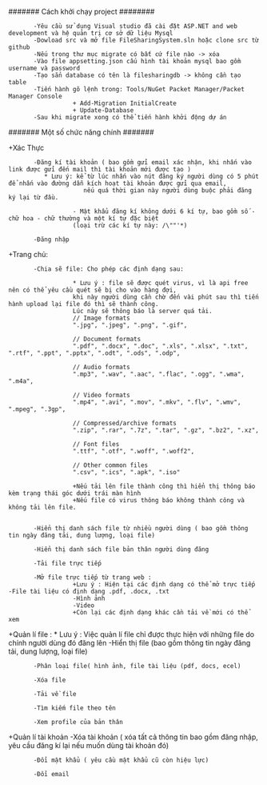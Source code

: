 
####### Cách khởi chạy project ########

           -Yêu cầu sử dụng Visual studio đã cài đặt ASP.NET and web development và hệ quản trị cơ sở dữ liệu Mysql
           -Dowload src và mở file FileSharingSystem.sln hoặc clone src từ github
           -Nếu trong thư mục migrate có bất cứ file nào -> xóa
           -Vào file appsetting.json cấu hình tài khoản mysql bao gồm username và password
           -Tạo sẳn database có tên là filesharingdb -> không cần tạo table
           -Tiến hành gõ lệnh trong: Tools/NuGet Packet Manager/Packet Manager Console
                      + Add-Migration InitialCreate
                      + Update-Database 
           -Sau khi migrate xong có thể tiến hành khởi động dự án


####### Một số chức năng chính #######

+Xác Thực

           -Đăng kí tài khoản ( bao gồm gửi email xác nhận, khi nhấn vào link được gửi đến mail thì tài khoản mới được tạo )
              * Lưu ý: kể từ lúc nhấn vào nút đăng ký người dùng có 5 phút để nhấn vào đường dẫn kích hoạt tài khoản được gửi qua email, 
                         nếu quá thời gian này người dùng buộc phải đăng ký lại từ đầu.

                      - Mật khẩu đăng kí không dưới 6 kí tự, bao gồm số - chữ hoa - chữ thường và một kí tự đặc biệt 
                      (loại trừ các kí tự này: /\""'*)
                         
           -Đăng nhập


+Trang chủ:

           -Chia sẽ file: Cho phép các định dạng sau: 

                      * Lưu ý : file sẽ được quét virus, vì là api free nên có thể yêu cầu quét sẽ bị cho vào hàng đợi,
                      khi này người dùng cần chờ đến vài phút sau thì tiến hành upload lại file đó thì sẽ thành công.
                      Lúc này sẽ thông báo là server quá tải.
                      // Image formats
                      ".jpg", ".jpeg", ".png", ".gif",
           
                      // Document formats
                      ".pdf", ".docx", ".doc", ".xls", ".xlsx", ".txt", ".rtf", ".ppt", ".pptx", ".odt", ".ods", ".odp", 
                  
                      // Audio formats
                      ".mp3", ".wav", ".aac", ".flac", ".ogg", ".wma", ".m4a", 
                  
                      // Video formats
                      ".mp4", ".avi", ".mov", ".mkv", ".flv", ".wmv", ".mpeg", ".3gp", 
                  
                      // Compressed/archive formats
                      ".zip", ".rar", ".7z", ".tar", ".gz", ".bz2", ".xz", 
                  
                      // Font files
                      ".ttf", ".otf", ".woff", ".woff2", 
                  
                      // Other common files
                      ".csv", ".ics", ".apk", ".iso"

                      +Nếu tải lên file thành công thì hiển thị thông báo kèm trạng thái góc dưới trái màn hình
                      +Nếu file có virus thông báo không thành công và không tải lên file.

                      
           -Hiển thị danh sách file từ nhiều người dùng ( bao gồm thông tin ngày đăng tải, dung lượng, loại file)
           
           -Hiển thị danh sách file bản thân người dùng đăng
           
           -Tải file trực tiếp
           
           -Mở file trực tiếp từ trang web :
                      +Lưu ý : Hiện tại các định dạng có thể mở trực tiếp -File tài liệu có định dạng .pdf, .docx, .txt 
                      -Hình ảnh 
                      -Video 
                      +Còn lại các định dạng khác cần tải về mới có thể xem

+Quản lí file : 
           * Lưu ý : Việc quản lí file chỉ được thực hiện với những file do chính người dùng đó đăng lên
           -Hiển thị file (bao gồm thông tin ngày đăng tải, dung lượng, loại file)
           
           -Phân loại file( hình ảnh, file tài liệu (pdf, docs, ecel)
           
           -Xóa file
           
           -Tải về file
           
           -Tìm kiếm file theo tên
           
           -Xem profile của bản thân

+Quản lí tài khoản
           -Xóa tài khoản ( xóa tất cả thông tin bao gồm đăng nhập, yêu cầu đăng kí lại nếu muốn dùng tài khoản đó)
           
           -Đổi mật khẩu ( yêu cầu mật khẩu cũ còn hiệu lực)
           
           -Đổi email
           


